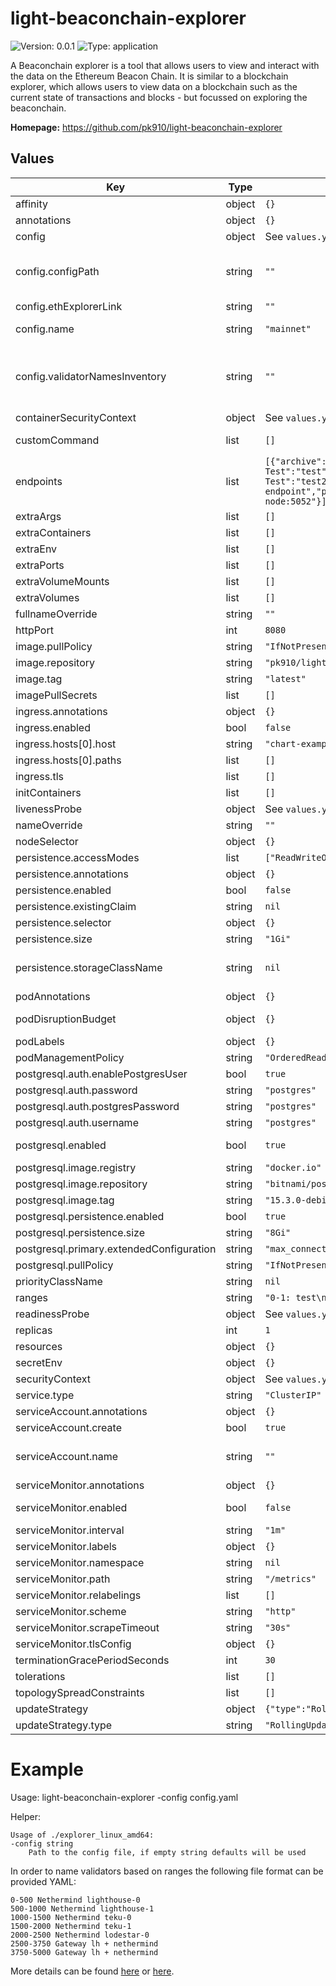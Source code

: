 
# light-beaconchain-explorer

![Version: 0.0.1](https://img.shields.io/badge/Version-0.0.1-informational?style=flat-square) ![Type: application](https://img.shields.io/badge/Type-application-informational?style=flat-square)

A Beaconchain explorer is a tool that allows users to view and interact with the data on the Ethereum Beacon Chain. It is similar to a blockchain explorer, which allows users to view data on a blockchain such as the current state of transactions and blocks - but focussed on exploring the beaconchain.

**Homepage:** <https://github.com/pk910/light-beaconchain-explorer>

## Values

| Key | Type | Default | Description |
|-----|------|---------|-------------|
| affinity | object | `{}` | Affinity configuration for pods |
| annotations | object | `{}` | Annotations for the StatefulSet |
| config | object | See `values.yaml` | Config file - defaults are set to the sepolia validator set |
| config.configPath | string | `""` | Path to the network config file -- This can be a url or a local path -- https://raw.githubusercontent.com/ethpandaops/dencun-testnet/master/network-configs/devnet-8/config.yaml |
| config.ethExplorerLink | string | `""` | Link to the eth explorer |
| config.name | string | `"mainnet"` | Name of the site, displayed in the title tag -- # use built in config by name ("mainnet", "prater", "sepolia") |
| config.validatorNamesInventory | string | `""` | This can be a url here for example:  -- https://config.dencun-devnet-8.ethpandaops.io/api/v1/nodes/validator-ranges -- If you want to use a local range file define it in the values.yaml ranges section |
| containerSecurityContext | object | See `values.yaml` | The security context for containers |
| customCommand | list | `[]` | Command replacement for the light-beaconchain-explorer container |
| endpoints | list | `[{"archive":false,"headers":{"X-Test":"test","Y-Test":"test2"},"name":"default-endpoint","priority":1,"url":"http://beacon-node:5052"}]` | An array of endpoints to use for the explorer -- url is the only required field |
| extraArgs | list | `[]` | Extra args for the light-beaconchain-explorer container |
| extraContainers | list | `[]` | Additional containers |
| extraEnv | list | `[]` | Additional env variables |
| extraPorts | list | `[]` | Additional ports. Useful when using extraContainers |
| extraVolumeMounts | list | `[]` | Additional volume mounts |
| extraVolumes | list | `[]` | Additional volumes |
| fullnameOverride | string | `""` | Overrides the chart's computed fullname |
| httpPort | int | `8080` |  |
| image.pullPolicy | string | `"IfNotPresent"` | light-beaconchain-explorer container pull policy |
| image.repository | string | `"pk910/light-beaconchain-explorer"` | light-beaconchain-explorer container image repository |
| image.tag | string | `"latest"` | light-beaconchain-explorer container image tag |
| imagePullSecrets | list | `[]` | Image pull secrets for Docker images |
| ingress.annotations | object | `{}` | Annotations for Ingress |
| ingress.enabled | bool | `false` | Ingress resource for the HTTP API |
| ingress.hosts[0].host | string | `"chart-example.local"` |  |
| ingress.hosts[0].paths | list | `[]` |  |
| ingress.tls | list | `[]` | Ingress TLS |
| initContainers | list | `[]` | Additional init containers |
| livenessProbe | object | See `values.yaml` | Liveness probe |
| nameOverride | string | `""` | Overrides the chart's name |
| nodeSelector | object | `{}` | Node selector for pods |
| persistence.accessModes | list | `["ReadWriteOnce"]` | Access mode for the volume claim template |
| persistence.annotations | object | `{}` | Annotations for volume claim template |
| persistence.enabled | bool | `false` | Uses an EmptyDir when not enabled |
| persistence.existingClaim | string | `nil` | Use an existing PVC when persistence.enabled |
| persistence.selector | object | `{}` | Selector for volume claim template |
| persistence.size | string | `"1Gi"` | Requested size for volume claim template |
| persistence.storageClassName | string | `nil` | Use a specific storage class E.g 'local-path' for local storage to achieve best performance Read more (https://github.com/rancher/local-path-provisioner) |
| podAnnotations | object | `{}` | Pod annotations |
| podDisruptionBudget | object | `{}` | Define the PodDisruptionBudget spec If not set then a PodDisruptionBudget will not be created |
| podLabels | object | `{}` | Pod labels |
| podManagementPolicy | string | `"OrderedReady"` | Pod management policy |
| postgresql.auth.enablePostgresUser | bool | `true` |  |
| postgresql.auth.password | string | `"postgres"` |  |
| postgresql.auth.postgresPassword | string | `"postgres"` |  |
| postgresql.auth.username | string | `"postgres"` |  |
| postgresql.enabled | bool | `true` | If enabled a postgres chart will be deployed as a dependency |
| postgresql.image.registry | string | `"docker.io"` |  |
| postgresql.image.repository | string | `"bitnami/postgresql"` |  |
| postgresql.image.tag | string | `"15.3.0-debian-11-r7"` |  |
| postgresql.persistence.enabled | bool | `true` |  |
| postgresql.persistence.size | string | `"8Gi"` |  |
| postgresql.primary.extendedConfiguration | string | `"max_connections = 1024\n"` |  |
| postgresql.pullPolicy | string | `"IfNotPresent"` |  |
| priorityClassName | string | `nil` | Pod priority class |
| ranges | string | `"0-1: test\n"` |  |
| readinessProbe | object | See `values.yaml` | Readiness probe |
| replicas | int | `1` | Number of replicas |
| resources | object | `{}` | Resource requests and limits |
| secretEnv | object | `{}` | Additional env variables injected via a created secret |
| securityContext | object | See `values.yaml` | The security context for pods |
| service.type | string | `"ClusterIP"` | Service type |
| serviceAccount.annotations | object | `{}` | Annotations to add to the service account |
| serviceAccount.create | bool | `true` | Specifies whether a service account should be created |
| serviceAccount.name | string | `""` | The name of the service account to use. If not set and create is true, a name is generated using the fullname template |
| serviceMonitor.annotations | object | `{}` | Additional ServiceMonitor annotations |
| serviceMonitor.enabled | bool | `false` | If true, a ServiceMonitor CRD is created for a prometheus operator https://github.com/coreos/prometheus-operator |
| serviceMonitor.interval | string | `"1m"` | ServiceMonitor scrape interval |
| serviceMonitor.labels | object | `{}` | Additional ServiceMonitor labels |
| serviceMonitor.namespace | string | `nil` | Alternative namespace for ServiceMonitor |
| serviceMonitor.path | string | `"/metrics"` | Path to scrape |
| serviceMonitor.relabelings | list | `[]` | ServiceMonitor relabelings |
| serviceMonitor.scheme | string | `"http"` | ServiceMonitor scheme |
| serviceMonitor.scrapeTimeout | string | `"30s"` | ServiceMonitor scrape timeout |
| serviceMonitor.tlsConfig | object | `{}` | ServiceMonitor TLS configuration |
| terminationGracePeriodSeconds | int | `30` | How long to wait until the pod is forcefully terminated |
| tolerations | list | `[]` | Tolerations for pods |
| topologySpreadConstraints | list | `[]` | Topology Spread Constraints for pods |
| updateStrategy | object | `{"type":"RollingUpdate"}` | Update stategy for the Statefulset |
| updateStrategy.type | string | `"RollingUpdate"` | Update stategy type |

# Example

Usage: light-beaconchain-explorer -config config.yaml

Helper:
```shell
Usage of ./explorer_linux_amd64:
-config string
    Path to the config file, if empty string defaults will be used
```

In order to name validators based on ranges the following file format can be provided YAML:
```shell
0-500 Nethermind lighthouse-0
500-1000 Nethermind lighthouse-1
1000-1500 Nethermind teku-0
1500-2000 Nethermind teku-1
2000-2500 Nethermind lodestar-0
2500-3750 Gateway lh + nethermind
3750-5000 Gateway lh + nethermind
```

More details can be found [here](https://docs.rs/crate/light-beaconchain-explorer/0.1.1) or [here](https://github.com/dapplion/light-beaconchain-explorer).
